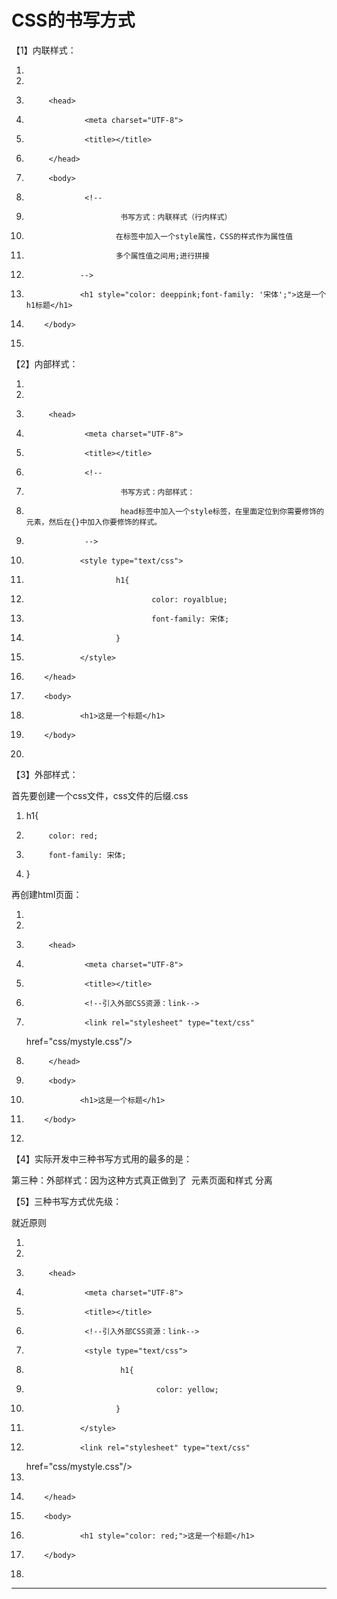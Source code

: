 ﻿
# CSS的书写方式

【1】内联样式： 




1.  <!DOCTYPE html>
2.  <html>
3.          <head>
4.                  <meta charset="UTF-8">
5.                  <title></title>
6.          </head>
7.          <body>
8.                  <!--
9.                          书写方式：内联样式（行内样式）
10.                         在标签中加入一个style属性，CSS的样式作为属性值
11.                         多个属性值之间用;进行拼接
12.                 -->
13.                 <h1 style="color: deeppink;font-family: '宋体';">这是一个h1标题</h1>
14.         </body>
15. </html>

 

【2】内部样式： 




1.  <!DOCTYPE html>
2.  <html>
3.          <head>
4.                  <meta charset="UTF-8">
5.                  <title></title>
6.                  <!--
7.                          书写方式：内部样式：
8.                          head标签中加入一个style标签，在里面定位到你需要修饰的元素，然后在{}中加入你要修饰的样式。
9.                  -->
10.                 <style type="text/css">
11.                         h1{
12.                                 color: royalblue;
13.                                 font-family: 宋体;
14.                         }
15.                 </style>
16.         </head>
17.         <body>
18.                 <h1>这是一个标题</h1>
19.         </body>
20. </html>

 




【3】外部样式： 

首先要创建一个css文件，css文件的后缀.css 




1.  h1{
2.          color: red;
3.          font-family: 宋体;
4.  }

 

再创建html页面： 




1.  <!DOCTYPE html>
2.  <html>
3.          <head>
4.                  <meta charset="UTF-8">
5.                  <title></title>
6.                  <!--引入外部CSS资源：link-->
7.                  <link rel="stylesheet" type="text/css"
    href="css/mystyle.css"/>
8.          </head>
9.          <body>
10.                 <h1>这是一个标题</h1>
11.         </body>
12. </html> 




【4】实际开发中三种书写方式用的最多的是： 

第三种：外部样式：因为这种方式真正做到了  元素页面和样式 分离 




【5】三种书写方式优先级： 

就近原则 




1.  <!DOCTYPE html>
2.  <html>
3.          <head>
4.                  <meta charset="UTF-8">
5.                  <title></title>
6.                  <!--引入外部CSS资源：link-->
7.                  <style type="text/css">
8.                          h1{
9.                                  color: yellow;
10.                         }
11.                 </style>
12.                 <link rel="stylesheet" type="text/css"
    href="css/mystyle.css"/>
13.                 
14.         </head>
15.         <body>
16.                 <h1 style="color: red;">这是一个标题</h1>
17.         </body>
18. </html>

 















------------------------------------------------------------

